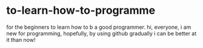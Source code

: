 # to-learn-how-to-programme
for the beginners to learn how to b a good programmer.
hi, everyone, i am new for programming,
hopefully, by using github gradually i can be better at it than now!
